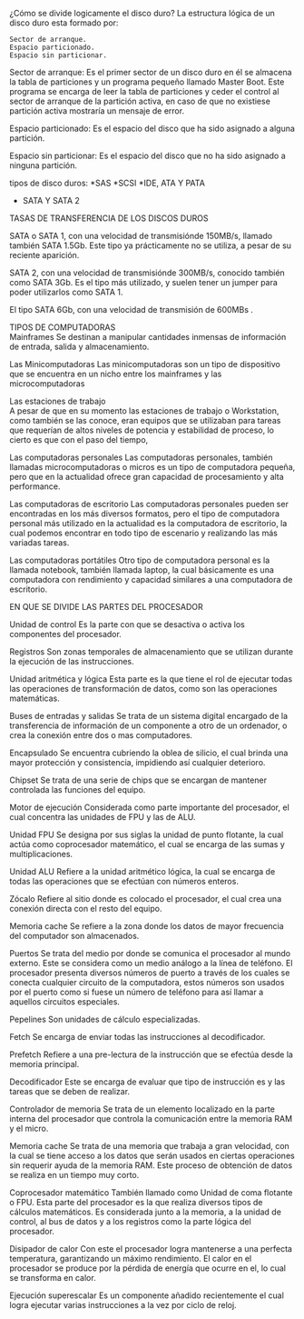 ¿Cómo se divide logicamente el disco duro?
La estructura lógica de un disco duro esta formado por:

    Sector de arranque.
    Espacio particionado.
    Espacio sin particionar.

Sector de arranque: Es el primer sector de un disco duro en él se almacena la tabla de particiones y un programa pequeño llamado Master Boot. Este programa se encarga de leer la tabla de particiones y ceder el control al sector de arranque de la partición activa, en caso de que no existiese partición activa mostraría un mensaje de error.

Espacio particionado: Es el espacio del disco que ha sido asignado a alguna partición.

Espacio sin particionar: Es el espacio del disco que no ha sido asignado a ninguna partición.

tipos de disco duros:
*SAS
*SCSI
*IDE, ATA Y PATA
* SATA Y SATA 2

TASAS DE TRANSFERENCIA DE LOS DISCOS DUROS

SATA o SATA 1, con una velocidad de transmisiónde 150MB/s, llamado también SATA 1.5Gb. Este tipo ya prácticamente no se utiliza, a pesar de su reciente aparición.

SATA 2, con una velocidad de transmisiónde 300MB/s, conocido también como SATA 3Gb. Es el tipo más utilizado, y suelen tener un jumper para poder utilizarlos como SATA 1.   
    
El tipo SATA 6Gb, con una velocidad de transmisión de 600MBs . 

TIPOS DE COMPUTADORAS    
Mainframes
Se destinan a manipular cantidades inmensas de información de entrada, salida y almacenamiento. 
  
Las Minicomputadoras 
Las minicomputadoras son un tipo de dispositivo que se encuentra en un nicho entre los mainframes y las microcomputadoras

 Las estaciones de trabajo   
A pesar de que en su momento las estaciones de trabajo o Workstation, como también se las conoce, eran equipos que se utilizaban para tareas que requerían de altos niveles de potencia y estabilidad de proceso, lo cierto es que con el paso del tiempo,

Las computadoras personales
Las computadoras personales, también llamadas microcomputadoras o micros es un tipo de computadora pequeña, pero que en la actualidad ofrece gran capacidad de procesamiento y alta performance.

Las computadoras de escritorio
Las computadoras personales pueden ser encontradas en los más diversos formatos, pero el tipo de computadora personal más utilizado en la actualidad es la computadora de escritorio, la cual podemos encontrar en todo tipo de escenario y realizando las más variadas tareas.

Las computadoras portátiles
Otro tipo de computadora personal es la llamada notebook, también llamada laptop, la cual básicamente es una computadora con rendimiento y capacidad similares a una computadora de escritorio.


EN QUE SE DIVIDE LAS PARTES DEL PROCESADOR

Unidad de control
Es la parte con que se desactiva o activa los componentes del procesador.

Registros
Son zonas temporales de almacenamiento que se utilizan durante la ejecución de las instrucciones.

Unidad aritmética y lógica
Esta parte es la que tiene el rol de ejecutar todas las operaciones de transformación de datos, como son las operaciones matemáticas.

Buses de entradas y salidas
Se trata de un sistema digital encargado de la transferencia de información de un componente a otro de un ordenador, o crea la conexión entre dos o mas computadores.

Encapsulado
Se encuentra cubriendo la oblea de silicio, el cual brinda una mayor protección y consistencia, impidiendo así cualquier deterioro.

Chipset
Se trata de una serie de chips que se encargan de mantener controlada las funciones del equipo.

Motor de ejecución
Considerada como parte importante del procesador, el cual concentra las unidades de FPU y las de ALU.

Unidad FPU
Se designa por sus siglas  la unidad de punto flotante, la cual actúa como coprocesador matemático, el cual se encarga de las sumas y multiplicaciones.

Unidad ALU
Refiere a la unidad aritmético lógica, la cual se encarga de todas las operaciones que se efectúan con números enteros.

Zócalo
Refiere al sitio donde es colocado el procesador, el cual crea una conexión directa con el resto del equipo.

Memoria cache
Se refiere a la zona donde los datos de mayor frecuencia del computador son almacenados.

Puertos
Se trata del medio por donde se comunica el procesador al mundo externo. Este se considera como un medio análogo a la línea de teléfono. El procesador presenta diversos números de puerto a través de los cuales se conecta cualquier circuito de la computadora, estos números son usados por el puerto como si fuese un número de teléfono para así llamar a aquellos circuitos especiales.

Pepelines
Son unidades de cálculo especializadas.

Fetch
Se encarga de enviar todas las instrucciones al decodificador.

Prefetch
Refiere a una pre-lectura de la instrucción que se efectúa desde la memoria principal.

Decodificador
Este se encarga de evaluar que tipo de instrucción es y las tareas que se deben de realizar.

Controlador de memoria
Se trata de un elemento localizado en la parte interna del procesador que controla la comunicación entre la memoria RAM y el micro.

Memoria cache
Se trata de una memoria que trabaja a gran velocidad, con la cual se tiene acceso a los datos que serán usados en ciertas operaciones sin requerir ayuda de la memoria RAM. Este proceso de obtención de datos se realiza en un tiempo muy corto.

 

Coprocesador matemático
También llamado como Unidad de coma flotante o FPU. Esta parte del procesador es la que realiza diversos tipos de cálculos matemáticos. Es considerada junto a la memoria, a la unidad de control, al bus de datos y a los registros como la parte lógica del procesador.

Disipador de calor
Con este el procesador logra mantenerse a una perfecta temperatura, garantizando un máximo rendimiento. El calor en el procesador se produce por la pérdida de energía que ocurre en el, lo cual se transforma en calor.

Ejecución superescalar
Es un componente añadido recientemente el cual logra ejecutar varias instrucciones a la vez por ciclo de reloj.
